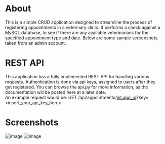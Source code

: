 # About
This is a simple CRUD application designed to streamline the process of registering appointments in a veterinary clinic. It performs a check against a MySQL database, to see if there are any available veterinarians for the specified appointment type and date. Below are some sample screenshots, taken from an admin account.
<br>
# REST API
This application has a fully implemented REST API for handling various requests. Authentication is done via api keys, assigned to users after they get registered. You can browse the api.py for more information, as the documentation will be posted here at a later date.
<br>
An example request would be: GET /api/appointments/<int:app_id>?key=<insert_your_api_key_here>
# Screenshots
![image](https://github.com/user-attachments/assets/bc179aa7-eb7d-466d-8c2f-d5c03ba7146d)
![image](https://github.com/user-attachments/assets/9da96096-3518-402d-af50-a704297c3033)
